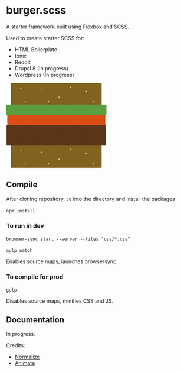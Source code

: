 # burger.scss

A starter framework built using Flexbox and SCSS.


Used to create starter SCSS for:
- HTML Boilerplate
- Ionic
- Reddit
- Drupal 8 (In progress)
- Wordpress (In progress)



![Image of burger](https://raw.githubusercontent.com/m4tuna/burger/master/images/burger-xs.png)


## Compile
After cloning repository, `cd` into the directory and install the packages

``npm install``

### To run in dev
``browser-sync start --server --files "css/*.css"``

``gulp watch``

Enables source maps, launches browsersync.

### To compile for prod
``gulp``

Disables source maps, minifies CSS and JS.


## Documentation

In progress.


Credits:
- [Normalize](http://normalize.css)
- [Animate](https://daneden.me/animate/)
